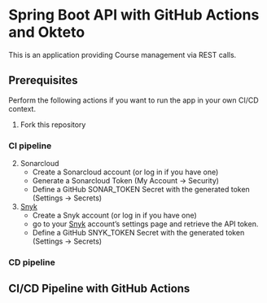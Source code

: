# Spring Boot API with GitHub Actions and Okteto 

This is an application providing Course management via REST calls.

## Prerequisites

Perform the following actions if you want to run the app in your own CI/CD context.

1. Fork this repository

### CI pipeline

2. Sonarcloud
   - Create a Sonarcloud account (or log in if you have one)
   - Generate a Sonarcloud Token (My Account -> Security)
   - Define a GitHub SONAR_TOKEN Secret with the generated token (Settings -> Secrets)
3. [Snyk](https://app.snyk.io)
   - Create a Snyk account (or log in if you have one)
   - go to your [Snyk](https://app.snyk.io/account) account’s settings page and retrieve the API token.
   - Define a GitHub SNYK_TOKEN Secret with the generated token (Settings -> Secrets)


### CD pipeline


## CI/CD Pipeline with GitHub Actions





